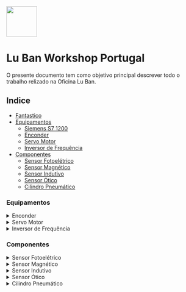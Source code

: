 <img src="https://github.com/LMigu3liPT/Documentation_Luban/blob/main/Grafcets/32_Manual/Imagens_Grafcets/Logo_Luban.png" width="80" />    

# Lu Ban Workshop Portugal

O presente documento tem  como  objetivo  principal  descrever  todo o trabalho relizado na   Oficina   Lu   Ban.

## Indice
- [Fantastico](#fantastico)
- [Equipamentos](#equipamentos)
  - [Siemens S7 1200](#Siemens-S7-1200) 
  - [Enconder](#enconder)
  - [Servo Motor](#servo-motor)
  - [Inversor de Frequência](#inversor-de-frequência)
- [Componentes](#componentes)
  - [Sensor Fotoelétrico](#sensor-fotoelétrico)
  - [Sensor Magnético](#sensor-magnético) 
  - [Sensor Indutivo](#sensor-indutivo) 
  - [Sensor Ótico](#sensor-ótico) 
  - [Cilindro Pneumático](#cilindro-pneumático)

### Equipamentos
   <details>
      <summary>Enconder</summary>
      Loading…
     </details>
   <details>
      <summary>Servo Motor</summary>
      Loading…
     </details>
   <details>
      <summary>Inversor de Frequência</summary>
      Loading…
     </details>
 
### Componentes
<details>
  <summary>Sensor Fotoelétrico</summary>
  Loading…
 </details>
<details>
  <summary>Sensor Magnético</summary>
  Loading…
 </details>
<details>
  <summary>Sensor Indutivo</summary>
  Loading…
 </details>
<details>
  <summary>Sensor Ótico</summary>
  Loading…
 </details>
<details>
  <summary>Cilindro Pneumático</summary>
  Loading…
 </details>

